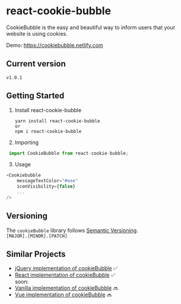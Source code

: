 # react-cookie-bubble
CookieBubble is the easy and beautiful way to inform users that your website is using cookies. 

Demo:
https://cookiebubble.netlify.com


## Current version
````
v1.0.1
````
## Getting Started

1. Install react-cookie-bubble

    ```
    yarn install react-cookie-bubble
    or
    npm i react-cookie-bubble 
    ```
2. Importing
```js
 import CookieBubble from react-cookie-bubble;
```
3. Usage
```js
<Cookiebubble 
    messageTextColor="#eee"
    iconVisibility={false}
    ...
/>
```
## Versioning
The `cookieBubble` library follows [Semantic Versioning](https://semver.org/). </br>
`[MAJOR].[MINOR].[PATCH]` 


## Similar Projects
- [jQuery implementation of cookieBubble](https://github.com/CookieBubble/jquery-cookie-bubble)  ✅
- [React implementation of cookieBubble](https://github.com/CookieBubble/react-cookie-bubble)  ✅
</br>soon:</br>
- [Vanilla implementation of cookieBubble](https://github.com/CookieBubble/vanilla-cookie-bubble)  🔜
- [Vue implementation of cookieBubble](https://github.com/CookieBubble/vue-cookie-bubble) 🔜
